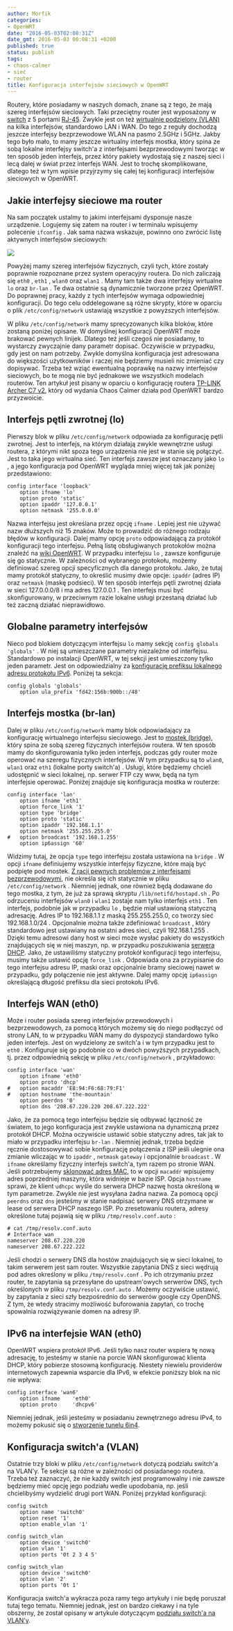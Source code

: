 ```yaml
---
author: Morfik
categories:
- OpenWRT
date: "2016-05-03T02:08:31Z"
date_gmt: 2016-05-03 00:08:31 +0200
published: true
status: publish
tags:
- chaos-calmer
- sieć
- router
title: Konfiguracja interfejsów sieciowych w OpenWRT
---
```


Routery, które posiadamy w naszych domach, znane są z tego, że mają szereg interfejsów sieciowych.
Taki przeciętny router jest wyposażony w
[switch](https://pl.wikipedia.org/wiki/Prze%C5%82%C4%85cznik_sieciowy) z 5 portami
[RJ-45](https://pl.wikipedia.org/wiki/RJ-45). Zwykle jest on też [wirtualnie podzielony
(VLAN)](https://pl.wikipedia.org/wiki/Wirtualna_sie%C4%87_lokalna) na kilka interfejsów, standardowo
LAN i WAN. Do tego z reguły dochodzą jeszcze interfejsy bezprzewodowe WLAN na pasmo 2.5GHz i 5GHz.
Jakby tego było mało, to mamy jeszcze wirtualny interfejs mostka, który spina ze sobą lokalne
interfejsy switch'a z interfejsami bezprzewodowymi tworząc w ten sposób jeden interfejs, przez który
pakiety wydostają się z naszej sieci i lecą dalej w świat przez interfejs WAN. Jest to trochę
skomplikowane, dlatego też w tym wpisie przyjrzymy się całej tej konfiguracji interfejsów sieciowych
w OpenWRT.

<!--more-->
## Jakie interfejsy sieciowe ma router

Na sam początek ustalmy to jakimi interfejsami dysponuje nasze urządzenie. Logujemy się zatem na
router i w terminalu wpisujemy polecenie `ifconfig` . Jak sama nazwa wskazuje, powinno ono zwrócić
listę aktywnych interfejsów sieciowych:

![](/img/2016/05/1.konfiguracja-interfejsow-sieciowych-archer-c7-openwrt.png#big)

Powyżej mamy szereg interfejsów fizycznych, czyli tych, które zostały poprawnie rozpoznane przez
system operacyjny routera. Do nich zaliczają się `eth0` , `eth1` , `wlan0` oraz `wlan1` . Mamy tam
także dwa interfejsy wirtualne `lo` oraz `br-lan` . Te dwa ostatnie są dynamicznie tworzone przez
OpenWRT. Do poprawnej pracy, każdy z tych interfejsów wymaga odpowiedniej konfiguracji. Do tego celu
oddelegowane są różne skrypty, które w oparciu o plik `/etc/config/network` ustawiają wszystkie z
powyższych interfejsów.

W pliku `/etc/config/network` mamy sprecyzowanych kilka bloków, które zostaną poniżej opisane. W
domyślnej konfiguracji OpenWRT może brakować pewnych linijek. Dlatego też jeśli czegoś nie
posiadamy, to wystarczy zwyczajnie dany parametr dopisać. Oczywiście w przypadku, gdy jest on nam
potrzeby. Zwykle domyślna konfiguracja jest adresowana do większości użytkowników i raczej nie
będziemy musieli nic zmieniać czy dopisywać. Trzeba też wziąć ewentualną poprawkę na nazwy
interfejsów sieciowych, bo te mogą nie być jednakowe we wszystkich modelach routerów. Ten artykuł
jest pisany w oparciu o konfigurację routera [TP-LINK Archer C7
v2](http://www.tp-link.com.pl/products/details/Archer-C7.html), który od wydania Chaos Calmer działa
pod OpenWRT bardzo przyzwoicie.

## Interfejs pętli zwrotnej (lo)

Pierwszy blok w pliku `/etc/config/network` odpowiada za konfigurację pętli zwrotnej. Jest to
interfejs, na którym działają zwykle wewnętrzne usługi routera, z którymi nikt spoza tego urządzenia
nie jest w stanie się połączyć. Jest to taka jego wirtualna sieć. Ten interfejs zawsze jest
oznaczany jako `lo` , a jego konfiguracja pod OpenWRT wygląda mniej więcej tak jak poniżej
przedstawiono:

    config interface 'loopback'
        option ifname 'lo'
        option proto 'static'
        option ipaddr '127.0.0.1'
        option netmask '255.0.0.0'

Nazwa interfejsu jest określana przez opcję `ifname` . Lepiej jest nie używać nazw dłuższych niż 15
znaków. Może to prowadzić do różnego rodzaju błędów w konfiguracji. Dalej mamy opcję `proto`
odpowiadającą za protokół konfiguracji tego interfejsu. Pełną listę obsługiwanych protokołów można
znaleźć na [wiki OpenWRT](https://wiki.openwrt.org/doc/uci/network). W przypadku interfejsu `lo` ,
zawsze konfiguruje się go statycznie. W zależności od wybranego protokołu, możemy definiować szereg
opcji specyficznych dla danego protokołu. Jako, że tutaj mamy protokół statyczny, to określić musimy
dwie opcje: `ipaddr` (adres IP) oraz `netmask` (maskę podsieci). W ten sposób interfejs pętli
zwrotnej działa w sieci 127.0.0.0/8 i ma adres 127.0.0.1 . Ten interfejs musi być skonfigurowany, w
przeciwnym razie lokalne usługi przestaną działać lub też zaczną działać nieprawidłowo.

## Globalne parametry interfejsów

Nieco pod blokiem dotyczącym interfejsu `lo` mamy sekcję `config globals 'globals'` . W niej są
umieszczane parametry niezależne od interfejsu. Standardowo po instalacji OpenWRT, w tej sekcji jest
umieszczony tylko jeden parametr. Jest on odpowiedzialny za [konfigurację prefiksu lokalnego adresu
protokołu IPv6](https://en.wikipedia.org/wiki/Unique_local_address). Poniżej ta sekcja:

    config globals 'globals'
        option ula_prefix 'fd42:156b:900b::/48'

## Interfejs mostka (br-lan)

Dalej w pliku `/etc/config/network` mamy blok odpowiadający za konfigurację wirtualnego interfejsu
sieciowego. Jest to [mostek
(bridge)](https://pl.wikipedia.org/wiki/Most_%28sie%C4%87_komputerowa%29), który spina ze sobą
szereg fizycznych interfejsów routera. W ten sposób mamy do skonfigurowania tylko jeden interfejs,
podczas gdy router może operować na szeregu fizycznych interfejsów. W tym przypadku są to `wlan0`,
`wlan1` oraz `eth1` (lokalne porty switch'a) . Usługi, które będziemy chcieli udostępnić w sieci
lokalnej, np. serwer FTP czy www, będą na tym interfejsie operować. Poniżej znajduje się
konfiguracja mostka w routerze:

    config interface 'lan'
        option ifname 'eth1'
        option force_link '1'
        option type 'bridge'
        option proto 'static'
        option ipaddr '192.168.1.1'
        option netmask '255.255.255.0'
    #   option broadcast '192.168.1.255'
        option ip6assign '60'

Widzimy tutaj, że opcja `type` tego interfejsu została ustawiona na `bridge` . W opcji `ifname`
definiujemy wszystkie interfejsy fizyczne, które mają być podpięte pod mostek. [Z racji pewnych
problemów z interfejsami
bezprzewodowymi](https://forum.openwrt.org/viewtopic.php?pid=203784#p203784), nie określa się ich
statycznie w pliku `/etc/config/network` . Niemniej jednak, one również będą dodawane do tego
mostka, z tym, że już za sprawą skryptu `/lib/netifd/hostapd.sh` . Po odrzuceniu interfejsów `wlan0`
i `wlan1` zostaje nam tylko interfejs `eth1` . Ten interfejs, podobnie jak w przypadku `lo` , będzie
miał ustawioną statyczną adresację. Adres IP to 192.168.1.1 z maską 255.255.255.0, co tworzy sieć
192.168.1.0/24 . Opcjonalnie można także zdefiniować `broadcast` , który standardowo jest ustawiany
na ostatni adres sieci, czyli 192.168.1.255 . Dzięki temu adresowi dany host w sieci może wysłać
pakiety do wszystkich znajdujących się w niej maszyn, np. w przypadku poszukiwania [serwera
DHCP](/post/dhcp-dns-czyli-konfiguracja-sieci-w-openwrt/). Jako, że ustawiliśmy
statyczny protokół konfiguracji tego interfejsu, musimy także ustawić opcję `force_link` . Odpowiada
ona za przypisanie do tego interfejsu adresu IP, maski oraz opcjonalnie bramy sieciowej nawet w
przypadku, gdy połączenie nie jest aktywne. Dalej mamy opcję `ip6assign` określającą długość
prefiksu dla sieci protokołu IPv6.

## Interfejs WAN (eth0)

Może i router posiada szereg interfejsów przewodowych i bezprzewodowych, za pomocą których możemy
się do niego podłączyć od strony LAN, to w przypadku WAN mamy do dyspozycji standardowo tylko jeden
interfejs. Jest on wydzielony ze switch'a i w tym przypadku jest to `eth0` . Konfiguruje się go
podobnie co w dwóch powyższych przypadkach, tj. przez odpowiednią sekcję w pliku
`/etc/config/network` , przykładowo:

    config interface 'wan'
        option ifname 'eth0'
        option proto 'dhcp'
    #   option macaddr 'E8:94:F6:68:79:F1'
    #   option hostname 'the-mountain'
        option peerdns '0'
        option dns '208.67.220.220 208.67.222.222'

Jako, że za pomocą tego interfejsu będzie się odbywać łączność ze światem, to jego konfiguracja jest
zwykle ustawiona na dynamiczną przez protokół DHCP. Można oczywiście ustawić sobie statyczny adres,
tak jak to miało w przypadku interfejsu `br-lan` . Niemniej jednak, trzeba będzie ręcznie
dostosowywać sobie konfigurację połączenia z ISP jeśli ulegnie ona zmianie wliczając w to `ipaddr` ,
`netmask` `gateway` i opcjonalnie `broadcast` . W `ifname` określamy fizyczny interfejs switch'a,
tym razem po stronie WAN. Jeśli potrzebujemy [sklonować adres
MAC](/post/jak-sklonowac-adres-mac-w-openwrt/), to w opcji `macaddr` wpisujemy
adres poprzedniej maszyny, która widnieje w bazie ISP. Opcja `hostname` sprawi, że klient `udhcpc`
wyśle do serwera DHCP nazwę hosta określoną w tym parametrze. Zwykle nie jest wysyłana żadna nazwa.
Za pomocą opcji `peerdns` oraz `dns` jesteśmy w stanie nadpisać serwery DNS otrzymane w lease od
serwera DHCP naszego ISP. Po zresetowaniu routera, adresy określone tutaj pojawią się w pliku
`/tmp/resolv.conf.auto` :

    # cat /tmp/resolv.conf.auto
    # Interface wan
    nameserver 208.67.220.220
    nameserver 208.67.222.222

Jeśli chodzi o serwery DNS dla hostów znajdujących się w sieci lokalnej, to takim serwerem jest sam
router. Wszystkie zapytania DNS z sieci wędrują pod adres określony w pliku `/tmp/resolv.conf` . Po
ich otrzymaniu przez router, te zapytania są przesyłane do upstream'owych serwerów DNS, tych
określonych w pliku `/tmp/resolv.conf.auto` . Możemy oczywiście ustawić, by zapytania z sieci szły
bezpośrednio do serwerów google czy OpenDNS. Z tym, że wtedy stracimy możliwość buforowania zapytań,
co trochę spowalnia rozwiązywanie domen na adresy IP.

## IPv6 na interfejsie WAN (eth0)

OpenWRT wspiera protokół IPv6. Jeśli tylko nasz router wspiera tę nową adresację, to jesteśmy w
stanie na porcie WAN skonfigurować klienta DHCP, który pobierze stosowną konfigurację. Niestety
niewielu providerów internetowych zapewnia wsparcie dla IPv6, w efekcie poniższy blok na nic nie
wpływa:

    config interface 'wan6'
        option ifname    'eth0'
        option proto     'dhcpv6'

Niemniej jednak, jeśli jesteśmy w posiadaniu zewnętrznego adresu IPv4, to możemy pokusić się o
[stworzenie tunelu 6in4](/post/konfiguracja-tunelu-6in4-w-openwrt-ipv6/).

## Konfiguracja switch'a (VLAN)

Ostatnie trzy bloki w pliku `/etc/config/network` dotyczą podziału switch'a na VLAN'y. Te sekcje są
różne w zależności od posiadanego routera. Trzeba też zaznaczyć, że nie każdy switch jest
programowalny i nie zawsze będziemy mieć opcję jego podziału wedle upodobania, np. jeśli
chcielibyśmy wydzielić drugi port WAN. Poniżej przykład konfiguracji:

    config switch
        option name 'switch0'
        option reset '1'
        option enable_vlan '1'

    config switch_vlan
        option device 'switch0'
        option vlan '1'
        option ports '0t 2 3 4 5'

    config switch_vlan
        option device 'switch0'
        option vlan '2'
        option ports '0t 1'

Konfiguracja switch'a wykracza poza ramy tego artykuły i nie będę poruszał tutaj tego tematu.
Niemniej jednak, jest on bardzo ciekawy i na tyle obszerny, że został opisany w artykule dotyczącym
[podziału switch'a na VLAN'y](/post/podzial-switcha-na-kilka-vlan-w-openwrt/).
